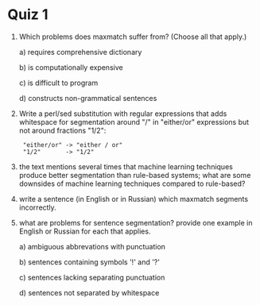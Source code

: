 <!--
SPDX-License-Identifier: (CC-BY-SA-4.0 OR GFDL-1.3-or-later)
Copyright 2018 Nick Howell
-->

<div style="column-width: 30em">

# Quiz 1

1. Which problems does maxmatch suffer from? (Choose all that
   apply.)

      a) requires comprehensive dictionary
   
      b) is computationally expensive
   
      c) is difficult to program
   
      d) constructs non-grammatical sentences

2. Write a perl/sed substitution with regular expressions that
   adds whitespace for segmentation around "/" in "either/or"
   expressions but not around fractions "1/2":

        "either/or" -> "either / or"
        "1/2"       -> "1/2"

3. the text mentions several times that machine learning
   techniques produce better segmentation than rule-based
   systems; what are some downsides of machine learning
   techniques compared to rule-based?

4. write a sentence (in English or in Russian) which maxmatch
   segments incorrectly.

5. what are problems for sentence segmentation? provide one
   example in English or Russian for each that applies.

      a) ambiguous abbrevations with punctuation

      b) sentences containing symbols '!' and '?'

      c) sentences lacking separating punctuation

      d) sentences not separated by whitespace

</div>
